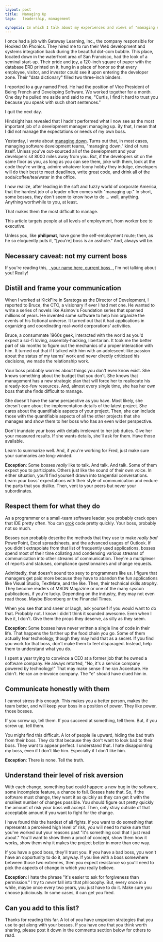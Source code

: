 ```yaml
---
layout: post
title:  Managing Up
tags:   leadership, management

synopsis: In which I talk about my experiences and views of "managing up."
---
```

I once had a job with Gateway Learning, Inc., the company responsible for
Hooked On Phonics. They hired me to run their Web development and systems
integration back during the beautiful dot-com bubble. This place, located down
in the waterfront area of San Francisco, had the look of a seminal start-up.
Their pride and joy, a 120-inch square of paper with the database ERD printed
on it, hung in a place of honor so that every employee, visitor, and investor
could see it upon entering the developer zone. Their "data dictionary" filled
two three-inch binders.

I reported to a guy named Fred. He had the position of Vice President of Being
French and Developing Software. We worked together for a month. One day he
pulled me aside and said to me, "Curtis, I find it hard to trust you because
you speak with such short sentences."

I quit the next day.

Hindsight has revealed that I hadn't performed what I now see as the most
important job of a development manager: managing up. By that, I mean that I
did not manage the expectations or needs of my own boss.

Yesterday, I wrote about [managing down](/2012/01/30/managing-down.html).
Turns out that, in most cases, managing software development teams, "managing
down," kind of runs itself. Unless you've out-sourced all of the development
and your developers sit 8000 miles away from you. But, if the developers sit
on the same floor as you, as long as you can see them, joke with them, look at
the code they're writing, admire whatever loony hobby they indulge, developers
will do their best to meet deadlines, write great code, and drink all of the
soda/coffee/tea/water in the office.

I now realize, after leading in the soft and fuzzy world of corporate
America, that the hardest job of a leader often comes with "managing up." In
short, some bosses, they don't seem to know how to do ... well, anything.
Anything worthwhile to you, at least.

That makes them the most difficult to manage.

This article targets people at all levels of employment, from worker bee to
executive.

Unless you, like **philipmat**, have gone the self-employment route; then, as
he so eloquently puts it, "\[you're\] boss is an asshole." And, always will
be.

## Necessary caveat: not my current boss

If you're reading this, <u>&nbsp;&nbsp;your name here, current
boss&nbsp;&nbsp;</u>, I'm not talking about you! Really!

## Distill and frame your communication

When I worked at KickFire in Saratoga as the Director of Development, I
reported to Bruce, the CTO, a visionary if ever I had met one. He wanted to
write a series of novels like Asimov's Foundation series that spanned millions
of years. He invented some software to help him organize the events of his
fictional universe. It turned out that it had applications in organizing
and coordinating real-world corporations' activities.

Bruce, a consummate 1960s geek, interacted with the world as you'd expect a
sci-fi loving, assembly-hacking, libertarian. It took me the better part of
six months to figure out the mechanics of a proper interaction with him. It
turned out that if I talked with him with an adolescent-like passion about the
status of my teams' work and never directly criticized his decisions, we made
the relationship work.

Your boss probably worries about things you don't even know exist. She knows
something about the budget that you don't. She knows that management has a new
strategic plan that will force her to reallocate his already-too-few 
resources. And, almost every single time, she has her own boss that she finds
difficult to manage.

She doesn't have the same perspective as you have. Most likely, she doesn't
care about the implementation details of the latest project. She cares about
the quantifiable aspects of your project. Then, she can include those with the
quantifiable aspects of all the other projects that she manages and show them
to her boss who has an even wider perspective.

Don't inundate your boss with details irrelevant to her job duties. Give her
your measured results. If she wants details, she'll ask for them. Have those
available.

Learn to summarize well. And, if you're working for Fred, just make sure your
summaries are long-winded.

**Exception**: Some bosses *really* like to talk. And talk. And talk. Some of
them expect you to participate. Others just like the sound of their own voice.
In either situation, you'll find yourself drawn into tangential conversations.
Learn your boss' expectations with their style of communication and endure the
parts that you dislike. Then, vent to your peers but never your subordinates.

## Respect them for what they do

As a programmer or a small-team software leader, you probably crack open that
IDE pretty often. You can [grok](http://en.wikipedia.org/wiki/Grok) code
pretty quickly. Your boss, probably not so much.

Bosses can probably describe the methods that they use to make *really bad*
PowerPoint, Excel spreadsheets, and the advanced usages of Outlook. If you
didn't extrapolate from that list of frequently used applications, bosses
spend most of their time collating and condensing various streams of
communication into other streams of communication. They're a multiplexer of
reports and statuses, compliance questionnaires and change requests.

Admittedly, that doesn't sound too sexy to programmers like us. I figure that
managers get paid more because they have to abandon the fun applications like
Visual Studio, TextMate, and the like. Then, their technical skills atrophy.
They become readers of MSDN Magazine or one of the many syscon publications,
if you're lucky. Depending on the industry, they may not even read those.
Maybe Bloomberg or the Financial Times.

When you see that and sneer or laugh, ask yourself if you would want to do
that. Probably not. I know I didn't think it sounded awesome. Even when I live
it, I don't. Give them the props they deserve, as silly as they seem.

**Exception**: Some bosses have never written a single line of code in their
life. That happens the farther up the food chain you go. Some of them actually
fear technology, though they may hold that as a secret. If you find you work
for that boss, don't make them to feel disparaged. Instead, help them to
understand what you do.

I spent a year trying to convince a CEO at a former job that he owned a
software company. He always retorted, "No, it's a service company powered by
technology!" That may make sense if he ran Accenture. He didn't. He ran an
e-invoice company. The "e" should have clued him in.

## Communicate honestly with them

I cannot stress this enough. This makes you a better person, makes the team
better, and will keep your boss in a position of power. They like power, those
bosses.

If you screw up, tell them. If you succeed at something, tell them. But, if
you screw up, tell them.

You might find this difficult. A lot of people lie upward, hiding the bad
truth from their boss. They do that because they don't want to look bad to
their boss. They want to appear perfect. I understand that. I hate
disappointing my boss, even if I don't like him. Especially if I don't like
him.

**Exception**: There is none. Tell the truth.

## Understand their level of risk aversion

With each change, something bad could happen: a new bug in the software, some
incomplete feature, a chance to fail. Bosses hate that. So, if the software
must change, they want it as quickly as they can get it with the smallest
number of changes possible. You should figure out pretty quickly the amount of
risk your boss will accept. Then, only stray outside of that acceptable amount
if you want to fight for the change.

I have found this the hardest of all fights. If you want to do something that
represents a perceived high level of risk, you will need to make sure that
you've worked out your reasons past "it's something cool that I just read
about." You'll want to show them a proof of concept, show them how it works,
show them why it makes the project better in more than one way.

If you have a good boss, they'll trust you. If you have a bad boss, you won't
have an opportunity to do it, anyway. If you live with a boss somewhere
between those two extremes, then you expect resistance so you'll need to pick
the aspects of change in which *you* really believe.

**Exception**: I hate the phrase "it's easier to ask for forgiveness than
permission." I try to *never* fall into that philosophy. But, every once in a
while, maybe once every two years, you just have to do it. Make sure you
choose judiciously. In some cases, it can get you fired.

## Can you add to this list?

Thanks for reading this far. A lot of you have unspoken strategies that you
use to get along with your bosses. If you have one that you think worth
sharing, please post it down in the comments section below for others to read.
